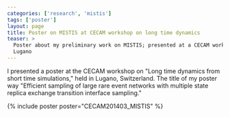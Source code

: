 ```yaml
---
categories: ['research', 'mistis']
tags: ['poster']
layout: page
title: Poster on MISTIS at CECAM workshop on long time dynamics
teaser: >
  Poster about my preliminary work on MISTIS; presented at a CECAM workshop in
  Lugano
---
```


I presented a poster at the CECAM workshop on "Long time dynamics from short
time simulations," held in Lugano, Switzerland. The title of my poster way
"Efficient sampling of large rare event networks with multiple state replica
exchange transition interface sampling."

{% include poster poster="CECAM201403_MISTIS" %}
